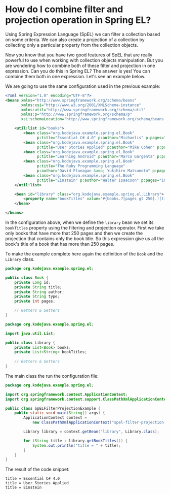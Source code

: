 # How do I combine filter and projection operation in Spring EL?

Using Spring Expression Language (SpEL) we can filter a collection based on some criteria. We can also create a projection of a collection by collecting only a particular property from the collection objects.

Now you know that you have two good features of SpEL that are really powerful to use when working with collection objects manipulation. But you are wondering how to combine both of these filter and projection in one expression. Can you do this in Spring EL? The answer is yes! You can combine them both in one expression. Let's see an example below.

We are going to use the same configuration used in the previous example:
 
```xml
<?xml version="1.0" encoding="UTF-8"?>
<beans xmlns="http://www.springframework.org/schema/beans"
       xmlns:xsi="http://www.w3.org/2001/XMLSchema-instance"
       xmlns:util="http://www.springframework.org/schema/util"
       xmlns:p="http://www.springframework.org/schema/p"
       xsi:schemaLocation="http://www.springframework.org/schema/beans http://www.springframework.org/schema/beans/spring-beans.xsd http://www.springframework.org/schema/util http://www.springframework.org/schema/util/spring-util.xsd">

    <util:list id="books">
        <bean class="org.kodejava.example.spring.el.Book"
              p:title="Essential C# 4.0" p:author="Michaelis" p:pages="450"/>
        <bean class="org.kodejava.example.spring.el.Book"
              p:title="User Stories Applied" p:author="Mike Cohen" p:pages="268"/>
        <bean class="org.kodejava.example.spring.el.Book"
              p:title="Learning Android" p:author="Marco Gargenta" p:pages="245"/>
        <bean class="org.kodejava.example.spring.el.Book"
              p:title="The Ruby Programming Language"
              p:author="David Flanagan &amp; Yukihiro Matsumoto" p:pages="250"/>
        <bean class="org.kodejava.example.spring.el.Book"
              p:title="Einstein" p:author="Walter Isaacson" p:pages="1000"/>
    </util:list>

    <bean id="library" class="org.kodejava.example.spring.el.Library">
        <property name="bookTitles" value="#{books.?[pages gt 250].![title]}"/>
    </bean>

</beans>
``` 

In the configuration above, when we define the `library` bean we set its `bookTitles` property using the filtering and projection operator. First we take only books that have more that 250 pages and then we create the projection that contains only the book title. So this expression give us all the book's title of a book that has more than 250 pages.

To make the example complete here again the definition of the `Book` and the `Library` class.
 
```java
package org.kodejava.example.spring.el;

public class Book {
    private Long id;
    private String title;
    private String author;
    private String type;
    private int pages;

    // Getters & Setters
}
``` 
 
```java
package org.kodejava.example.spring.el;

import java.util.List;

public class Library {
    private List<Book> books;
    private List<String> bookTitles;
    
    // Getters & Setters
}
``` 

The main class the run the configuration file:
 
```java
package org.kodejava.example.spring.el;

import org.springframework.context.ApplicationContext;
import org.springframework.context.support.ClassPathXmlApplicationContext;

public class SpELFilterProjectionExample {
    public static void main(String[] args) {
        ApplicationContext context =
            new ClassPathXmlApplicationContext("spel-filter-projection.xml");

        Library library = context.getBean("library", Library.class);

        for (String title : library.getBookTitles()) {
            System.out.println("title = " + title);
        }
    }
}
``` 

The result of the code snippet:

 
```text
title = Essential C# 4.0
title = User Stories Applied
title = Einstein
``` 
